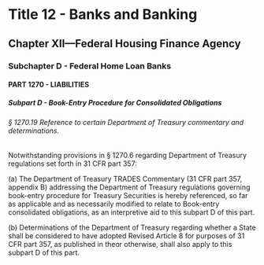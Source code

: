 
# Title 12 - Banks and Banking
## Chapter XII—Federal Housing Finance Agency
### Subchapter D - Federal Home Loan Banks
#### PART 1270 - LIABILITIES
##### Subpart D - Book-Entry Procedure for Consolidated Obligations
###### § 1270.19 Reference to certain Department of Treasury commentary and determinations.

Notwithstanding provisions in § 1270.6 regarding Department of Treasury regulations set forth in 31 CFR part 357:

(a) The Department of Treasury TRADES Commentary (31 CFR part 357, appendix B) addressing the Department of Treasury regulations governing book-entry procedure for Treasury Securities is hereby referenced, so far as applicable and as necessarily modified to relate to Book-entry consolidated obligations, as an interpretive aid to this subpart D of this part.

(b) Determinations of the Department of Treasury regarding whether a State shall be considered to have adopted Revised Article 8 for purposes of 31 CFR part 357, as published in theor otherwise, shall also apply to this subpart D of this part.
